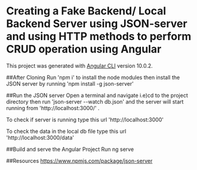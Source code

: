 # Creating a Fake Backend/ Local Backend Server using JSON-server and using HTTP methods to perform CRUD operation using Angular 

This project was generated with [Angular CLI](https://github.com/angular/angular-cli) version 10.0.2.

##After Cloning
Run 'npm i' to install the node modules then install the JSON server by running 'npm install -g json-server'

##Run the JSON server
Open a terminal and navigate i.e)cd to the project directory then run 
'json-server --watch db.json' and the server will start running from 'http://localhost:3000/' .

To check if server is running type this url
'http://localhost:3000'

To check the data in the local db file type this url 'http://localhost:3000/data'


##Build and serve the Angular Project
Run ng serve

##Resources
https://www.npmjs.com/package/json-server


